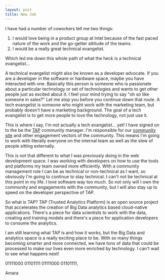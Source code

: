 ```yaml
---
layout: post
title: New Job
---
```


I have had a number of coworkers tell me two things:

1. I would love being in a product group at Intel because of the fast paced nature of the work and the go-getter attitude of the teams.
2. I would be a really great technical evangelist.

Which led me down this whole path of what the heck is a technical evangelist...

A technical evangelist might also be known as a developer advocate. If you are a developer in the software or hardware space, maybe you have interacted with one. Basically this person is someone who is passionate about a particular technology or set of technologies and wants to get other people just as excited about it. I feel your mind trying to say "oh so like someone in sales?" Let me stop you before you continue down that route. A tech evangelist is someone who might work with the marketing team, but probably doesn't have a marketing background. The goal of a tech evangelist is to get more people to love the technology, not just use it.

This is where I say, I'm not actually a tech evangelist... yet! I have signed on to the be the [TAP](http://trustedanalytics.org/) community manager. I'm responsible for our [community site](https://community.trustedanalytics.org) and other engagement vectors of the community. This means I'm going to work with literally everyone on the internal team as well as the slew of people sitting externally.

This is not that different to what I was previously doing in the web development space. I was working with developers on how to use the tools and platforms my team owned more efficiently. With a community management role I can be as technical or non-technical as I want, so obviously I'm going to continue to stay technical. I can't not be technical at this point in my life. I love software way too much. So not only will I own the community and engagements with the community, but I will also stay up to speed on the developer perspective of TAP. 

So what is TAP? TAP (Trusted Analytics Platform) is an open source project that accelerates the creation of Big Data analytics based cloud-native applications. There's a piece for data scientists to work with the data, creating and training models and there's a piece for application developers to consume the analytics. 

I am still learning what TAP is and how it works, but the Big Data and analytics space is a really exciting place to be. With so many things becoming smarter and more connected, we have tons of data that could be processed to make our lives even more enriched by technology. I can't wait to see what happens next!  


01111000 01101111 01111000 01101111,

Amara
